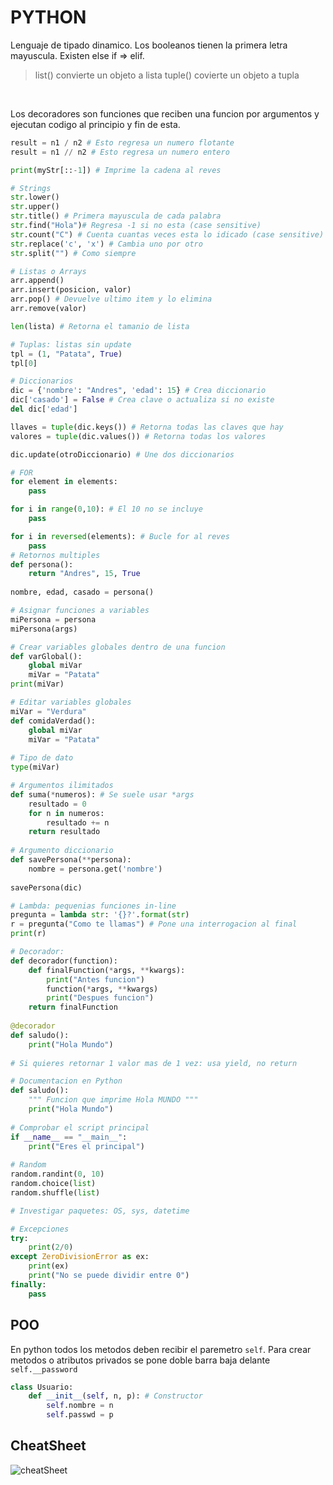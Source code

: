 # PYTHON

Lenguaje de tipado dinamico. Los booleanos tienen la primera letra mayuscula. Existen else if => elif.
> list() convierte un objeto a lista
> tuple() covierte un objeto a tupla

<br>

Los decoradores son funciones que reciben una funcion por argumentos y ejecutan codigo al principio y fin de esta.

```python
result = n1 / n2 # Esto regresa un numero flotante
result = n1 // n2 # Esto regresa un numero entero

print(myStr[::-1]) # Imprime la cadena al reves

# Strings
str.lower()
str.upper()
str.title() # Primera mayuscula de cada palabra
str.find("Hola")# Regresa -1 si no esta (case sensitive)
str.count("C") # Cuenta cuantas veces esta lo idicado (case sensitive)
str.replace('c', 'x') # Cambia uno por otro
str.split("") # Como siempre

# Listas o Arrays
arr.append()
arr.insert(posicion, valor)
arr.pop() # Devuelve ultimo item y lo elimina
arr.remove(valor)

len(lista) # Retorna el tamanio de lista

# Tuplas: listas sin update
tpl = (1, "Patata", True)
tpl[0]

# Diccionarios
dic = {'nombre': "Andres", 'edad': 15} # Crea diccionario
dic['casado'] = False # Crea clave o actualiza si no existe
del dic['edad']

llaves = tuple(dic.keys()) # Retorna todas las claves que hay
valores = tuple(dic.values()) # Retorna todas los valores

dic.update(otroDiccionario) # Une dos diccionarios

# FOR
for element in elements:
	pass

for i in range(0,10): # El 10 no se incluye
	pass

for i in reversed(elements): # Bucle for al reves
	pass
# Retornos multiples
def persona():
	return "Andres", 15, True
	
nombre, edad, casado = persona()

# Asignar funciones a variables
miPersona = persona
miPersona(args)

# Crear variables globales dentro de una funcion
def varGlobal():
	global miVar
	miVar = "Patata"
print(miVar)

# Editar variables globales
miVar = "Verdura"
def comidaVerdad():
	global miVar
	miVar = "Patata"
	
# Tipo de dato
type(miVar)

# Argumentos ilimitados
def suma(*numeros): # Se suele usar *args
	resultado = 0
	for n in numeros:
		resultado += n
	return resultado
	
# Argumento diccionario
def savePersona(**persona):
	nombre = persona.get('nombre')
	
savePersona(dic)

# Lambda: pequenias funciones in-line
pregunta = lambda str: '{}?'.format(str)
r = pregunta("Como te llamas") # Pone una interrogacion al final
print(r)

# Decorador:
def decorador(function):
	def finalFunction(*args, **kwargs):
		print("Antes funcion")
		function(*args, **kwargs)
		print("Despues funcion")
	return finalFunction
	
@decorador
def saludo():
	print("Hola Mundo")
	
# Si quieres retornar 1 valor mas de 1 vez: usa yield, no return

# Documentacion en Python
def saludo():
	""" Funcion que imprime Hola MUNDO """
	print("Hola Mundo")
	
# Comprobar el script principal
if __name__ == "__main__":
	print("Eres el principal")
	
# Random
random.randint(0, 10)
random.choice(list)
random.shuffle(list)

# Investigar paquetes: OS, sys, datetime

# Excepciones
try:
	print(2/0)
except ZeroDivisionError as ex:
	print(ex)
	print("No se puede dividir entre 0")
finally:
	pass
```

## POO
En python todos los metodos deben recibir el paremetro `self`. Para crear metodos o atributos privados se pone doble barra baja delante `self.__password`
```python
class Usuario:
	def __init__(self, n, p): # Constructor
		self.nombre = n
		self.passwd = p
```

## CheatSheet

![cheatSheet](https://i.kinja-img.com/gawker-media/image/upload/x8vc1hbyzzwhxdq7qaxe.png)